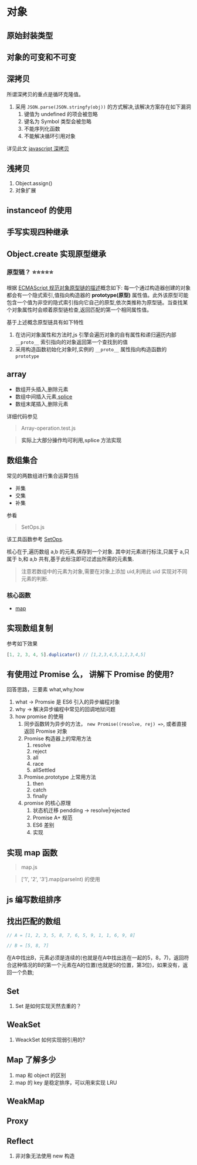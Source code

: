 # 对象

## 原始封装类型

## 对象的可变和不可变

## 深拷贝

所谓深拷贝的重点是循环克隆值。

1. 采用 `JSON.parse(JSON.stringfy(obj))` 的方式解决,该解决方案存在如下漏洞
   1. 键值为 undefined 的项会被忽略
   2. 键名为 Symbol 类型会被忽略
   3. 不能序列化函数
   4. 不能解决循环引用对象

详见此文 [javascript 深拷贝](https://dassur.ma/things/deep-copy/)

## 浅拷贝

1. Object.assign()
2. 对象扩展

## instanceof 的使用

## 手写实现四种继承

## Object.create 实现原型继承

### 原型链？ ⭐️⭐️⭐️⭐️⭐️

根据 [ECMAScript 规范对象原型链的描述](https://tc39.es/ecma262/#sec-objects)概念如下: 每一个通过构造器创建的对象都会有一个隐式索引,值指向构造器的 **prototype(原型)** 属性值。此外该原型可能包含一个值为非空的隐式索引指向它自己的原型,依次类推称为原型链。当查找某个对象属性时会顺着原型链检查,返回匹配的第一个相同属性值。

基于上述概念原型链具有如下特性

1. 在访问对象属性和方法时,js 引擎会遍历对象的自有属性和递归遍历内部  `__proto__` 索引指向的对象返回第一个查找到的值
2. 采用构造函数初始化对象时,实例的 `__proto__` 属性指向构造函数的 `prototype`

## array

* 数组开头插入,删除元素
* 数组中间插入元素,[splice](https://developer.mozilla.org/zh-CN/docs/Web/JavaScript/Reference/Global_Objects/Array/splice)
* 数组末尾插入,删除元素

详细代码参见

> Array-operation.test.js

> **实际上大部分操作均可利用,splice 方法实现**

## 数组集合

常见的两数组进行集合运算包括

* 并集
* 交集
* 补集

参看
> SetOps.js

该工具函数参考 [SetOps](https://gist.github.com/jabney/d9d5c13ad7f871ddf03f).

核心在于,遍历数组 a,b 的元素,保存到一个对象.
其中对元素进行标注,只属于 a,只属于 b,和 a,b 共有,基于此标注即可过滤出所需的元素集.

> 注意若数组中的元素为对象,需要在对象上添加 uid,利用此 uid 实现对不同元素的判断.

### 核心函数

* [map](https://developer.mozilla.org/en-US/docs/Web/JavaScript/Reference/Global_Objects/Array/map)

## 实现数组复制

参考如下效果
```js
[1, 2, 3, 4, 5].duplicator() // [1,2,3,4,5,1,2,3,4,5]
```

## 有使用过 Promise 么， 讲解下 Promise 的使用?

<Answer>

回答思路，三要素 what,why,how

1. what -> Promsie 是 ES6 引入的异步编程对象
2. why -> 解决异步编程中常见的回调地狱问题
3. how promise 的使用
   1. 同步函数转为异步的方法， `new Promise((resolve, rej) =>`, 或者直接返回 Promise 对象
   2. Promise 构造器上的常用方法
      1. resolve
      2. reject
      3. all
      4. race
      5. allSettled
   3. Promise.prototype 上常用方法
      1. then
      2. catch
      3. finally
   4. promise 的核心原理
      1. 状态机迁移 pendding -> resolve|rejected
      2. Promise A+ 规范
      3. ES6 差别
      4. 实现

</Answer>

## 实现 map 函数

> map.js

> ['1', '2', '3'].map(parseInt) 的使用

## js 编写数组排序

## 找出匹配的数组

```js
// A = [1, 2, 3, 5, 8, 7, 6, 5, 9, 1, 1, 6, 9, 8]

// B = [5, 8, 7]
```

在A中找出B，元素必须是连续的(也就是在A中找出连在一起的5，8，7)，返回符合这种情况的B的第一个元素在A的位置(也就是5的位置，第3位)，如果没有，返回一个负数;

## Set

1. Set 是如何实现天然去重的？

## WeakSet

1. WeackSet 如何实现弱引用的?

## Map 了解多少

1. map 和 object 的区别
2. map 的 key 是稳定排序，可以用来实现 LRU

## WeakMap

## Proxy

## Reflect

1. 非对象无法使用 new 构造
